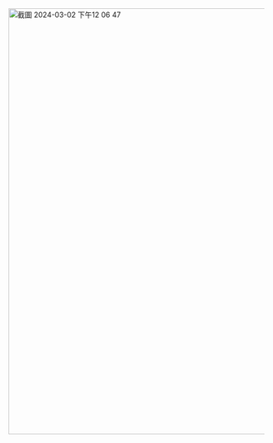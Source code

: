 
<img width="840" alt="截圖 2024-03-02 下午12 06 47" src="https://github.com/HoaChengChang/sell_tree/assets/93926929/011ae952-9c19-440b-b9c4-b71c7ed3e769">
